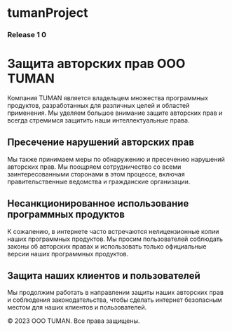 # tumanProject
<h3><b>Release 1 0</b></h3>
  <h1>Защита авторских прав ООО TUMAN</h1>
   <p>Компания TUMAN является владельцем множества программных продуктов, разработанных для различных целей и областей применения. Мы уделяем большое внимание защите авторских прав и всегда стремимся защитить наши интеллектуальные права.</p>
  </section>
  <section>
   <h2>Пресечение нарушений авторских прав</h2>
   <p>Мы также принимаем меры по обнаружению и пресечению нарушений авторских прав. Мы поощряем сотрудничество со всеми заинтересованными сторонами в этом процессе, включая правительственные ведомства и гражданские организации.</p>
  </section>
  <section>
   <h2>Несанкционированное использование программных продуктов</h2>
   <p>К сожалению, в интернете часто встречаются нелицензионные копии наших программных продуктов. Мы просим пользователей соблюдать законы об авторских правах и использовать только официальные версии наших программных продуктов.</p>
  </section>
  <section>
   <h2>Защита наших клиентов и пользователей</h2>
   <p>Мы продолжим работать в направлении защиты наших авторских прав и соблюдения законодательства, чтобы сделать интернет безопасным местом для наших клиентов и пользователей.</p>
  </section>
 </main>
 <footer>
  <p>© 2023 ООО TUMAN. Все права защищены.</p>
 </footer>
